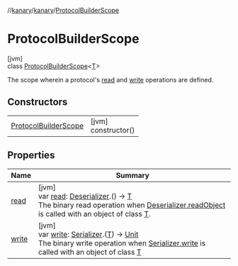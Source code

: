 //[kanary](../../../index.md)/[kanary](../index.md)/[ProtocolBuilderScope](index.md)

# ProtocolBuilderScope

[jvm]\
class [ProtocolBuilderScope](index.md)&lt;[T](index.md)&gt;

The scope wherein a protocol's [read](read.md) and [write](write.md) operations are defined.

## Constructors

| | |
|---|---|
| [ProtocolBuilderScope](-protocol-builder-scope.md) | [jvm]<br>constructor() |

## Properties

| Name | Summary |
|---|---|
| [read](read.md) | [jvm]<br>var [read](read.md): [Deserializer](../-deserializer/index.md).() -&gt; [T](index.md)<br>The binary read operation when [Deserializer.readObject](../-deserializer/read-object.md) is called with an object of class [T](index.md). |
| [write](write.md) | [jvm]<br>var [write](write.md): [Serializer](../-serializer/index.md).([T](index.md)) -&gt; [Unit](https://kotlinlang.org/api/latest/jvm/stdlib/kotlin/-unit/index.html)<br>The binary write operation when [Serializer.write](../-serializer/write.md) is called with an object of class [T](index.md) |

